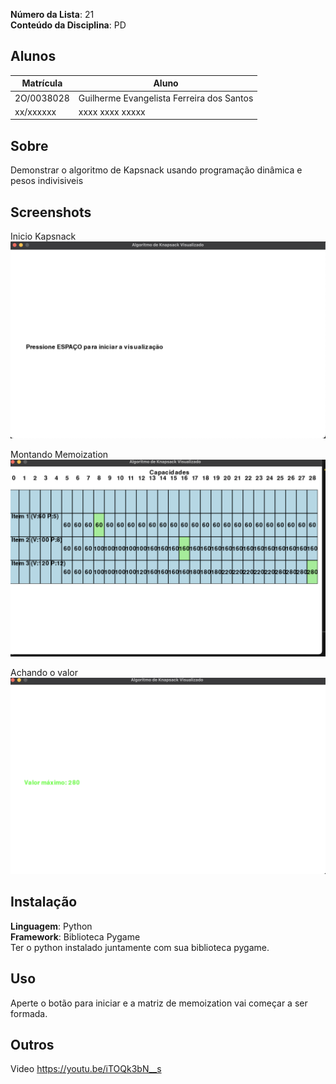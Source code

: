 **Número da Lista**: 21<br>
**Conteúdo da Disciplina**: PD<br>

## Alunos
|Matrícula | Aluno |
| -- | -- |
| 2O/0038028  | Guilherme Evangelista Ferreira dos Santos|
| xx/xxxxxx  |  xxxx xxxx xxxxx |

## Sobre 
Demonstrar o algoritmo de Kapsnack usando programação dinâmica e pesos indivisiveis 

## Screenshots
Inicio Kapsnack
![inicio](./Images/inicioKapsnack.png)

Montando Memoization
![montando](./Images/memoizationKapsnack.png)

Achando o valor 
![valor final](./Images/finalkapsnack.png)
## Instalação 
**Linguagem**: Python<br>
**Framework**: Biblioteca Pygame<br>
Ter o python instalado juntamente com sua biblioteca pygame.

## Uso 
Aperte o botão para iniciar e a matriz de memoization vai começar a ser formada.

## Outros 
Video https://youtu.be/iTOQk3bN__s


